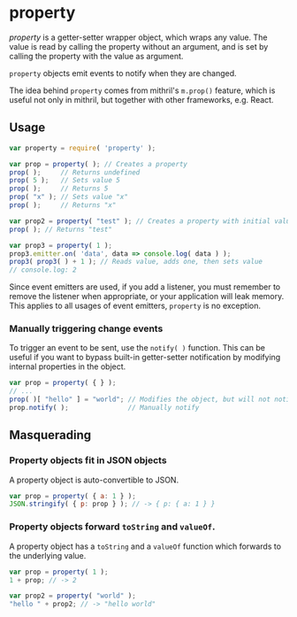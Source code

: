 # property

*property* is a getter-setter wrapper object, which wraps any value. The value is read by calling the property without an argument, and is set by calling the property with the value as argument.

`property` objects emit events to notify when they are changed.

The idea behind `property` comes from mithril's `m.prop()` feature, which is useful not only in mithril, but together with other frameworks, e.g. React.

## Usage

```js
var property = require( 'property' );

var prop = property( ); // Creates a property
prop( );     // Returns undefined
prop( 5 );   // Sets value 5
prop( );     // Returns 5
prop( "x" ); // Sets value "x"
prop( );     // Returns "x"

var prop2 = property( "test" ); // Creates a property with initial value "test"
prop( ); // Returns "test"

var prop3 = property( 1 );
prop3.emitter.on( 'data', data => console.log( data ) );
prop3( prop3( ) + 1 ); // Reads value, adds one, then sets value
// console.log: 2
```

Since event emitters are used, if you add a listener, you must remember to remove the listener when appropriate, or your application will leak memory. This applies to all usages of event emitters, `property` is no exception.

### Manually triggering change events

To trigger an event to be sent, use the `notify( )` function. This can be useful if you want to bypass built-in getter-setter notification by modifying internal properties in the object.

```js
var prop = property( { } );
// ...
prop( )[ "hello" ] = "world"; // Modifies the object, but will not notify
prop.notify( );               // Manually notify
```

## Masquerading

### Property objects fit in JSON objects

A property object is auto-convertible to JSON.

```js
var prop = property( { a: 1 } );
JSON.stringify( { p: prop } ); // -> { p: { a: 1 } }
```

### Property objects forward `toString` and `valueOf`.

A property object has a `toString` and a `valueOf` function which forwards to the underlying value.

```js
var prop = property( 1 );
1 + prop; // -> 2

var prop2 = property( "world" );
"hello " + prop2; // -> "hello world"
```
